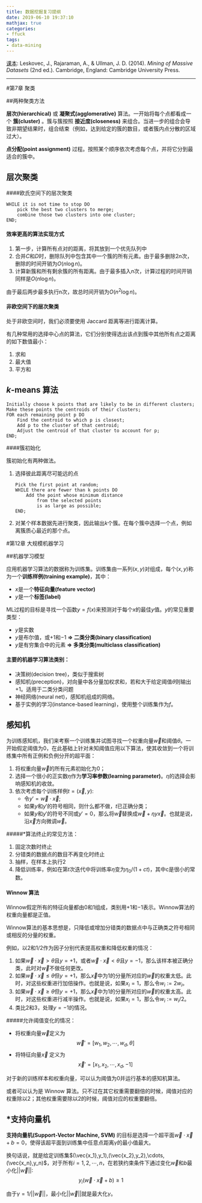```yaml
---
title: 数据挖掘复习提纲
date: 2019-06-10 19:37:10
mathjax: true
categories:
- ffuck
tags:
- data-mining
---
```


[课本](http://www.mmds.org): Leskovec, J., Rajaraman, A., & Ullman, J. D. (2014). *Mining of Massive Datasets* (2nd ed.). Cambridge, England: Cambridge University Press.

- - -

#第7章 聚类

##两种聚类方法

**层次(hierarchical)** 或 **凝聚式(agglomerative)** 算法。一开始将每个点都看成一个 **簇(cluster)** 。簇与簇按照 **接近度(closeness)** 来组合。当进一步的组合会导致非期望结果时，组合结束（例如，达到给定的簇的数目，或者簇内点分散的区域过大）。

**点分配(point assignment)** 过程。按照某个顺序依次考虑每个点，并将它分到最适合的簇中。

## 层次聚类

####欧氏空间下的层次聚类

````
WHILE it is not time to stop DO
    pick the best two clusters to merge;
    combine those two clusters into one cluster;
END;
````

#### 效率更高的算法实现方式

1. 第一步，计算所有点对的距离，将其放到一个优先队列中
2. 合并$C$和$D$时，删除队列中包含其中一个簇的所有元素。由于最多删除$2n$次，删除的时间开销为$O(n\log n)$。
3. 计算新簇和所有剩余簇的所有距离。由于最多插入$n$次，计算过程的时间开销同样是$O(n\log n)$。

由于最后两步最多执行n次，故总时间开销为$O(n^2\log n)$。

#### 非欧空间下的层次聚类

处于非欧空间时，我们必须要使用 Jaccard 距离等进行距离计算。

有几种常用的选择中心点的算法，它们分别使得选出该点到簇中其他所有点之距离的如下数值最小：

1. 求和
1. 最大值
1. 平方和

## $k$-means 算法

````
Initially choose k points that are likely to be in different clusters;
Make these points the centroids of their clusters;
FOR each remaining point p DO
    Find the centroid to which p is closest;
    Add p to the cluster of that centroid;
    Adjust the centroid of that cluster to account for p;
END;
````

####簇初始化

簇初始化有两种做法。
1. 选择彼此距离尽可能远的点

    ````
    Pick the first point at random;
    WHILE there are fewer than k points DO
        Add the point whose minimum distance
            from the selected points
            is as large as possible;
    END;
    ````
    
1. 对某个样本数据先进行聚类，因此输出$k$个簇。在每个簇中选择一个点，例如离簇质心最近的那个点。

#第12章 大规模机器学习

##机器学习模型

应用机器学习算法的数据称为训练集。训练集由一系列$(x,y)$对组成，每个$(x,y)$称为一个**训练样例(training example)**，其中：

- $x$是一个**特征向量(feature vector)**
- $y$是一个**标签(label)**

ML过程的目标是寻找一个函数$y=f(x)$来预测对于每个$x$的最佳$y$值。$y$的常见重要类型：

- $y$是实数
- $y$是布尔值，或$+1$和$-1$ **$\Rightarrow$ 二类分类(binary classification)** 
- $y$是有穷集合中的元素 **$\Rightarrow$ 多类分类(multiclass classification)** 

#### 主要的机器学习算法类别：

- 决策树(decision tree)，类似于搜索树
- 感知机(preception)，对向量中各分量加权求和，若和大于给定阈值$\theta$则输出$+1$。适用于二类分类问题
- 神经网络(neural net)，感知机组成的网络。
- 基于实例的学习(instance-based learning)，使用整个训练集作为$f$。

## 感知机

为训练感知机，我们来考察一个训练集并试图寻找一个权重向量$\vec{w}$和阈值$\theta$。一开始假定阈值为0，在此基础上针对未知阈值应用以下算法，使其收敛到一个将训练集中所有正例和负例分开的超平面：

1.  将权重向量$\vec{w}$的所有元素初始化为0；
2.  选择一个很小的正实数$\eta$作为**学习率参数(learning parameter)**。$\eta$的选择会影响感知机的收敛。
3.  依次考虑每个训练样例$t=(\vec{x},y)$:
    - 令$y'=\vec{w}\cdot\vec{x}$;
    - 如果$y$和$y'$的符号相同，则什么都不做，$t$已正确分类；
    - 如果$y$和$y'$的符号不同或$y'=0$，那么将$\vec{w}$替换成$\vec w+\eta y\vec x$。也就是说，沿$\vec x$方向微调$\vec w$。

#####*算法终止的常见方法：

1. 固定次数时终止
2. 分错类的数据点的数目不再变化时终止
3. 抽样，在样本上执行2
4. 降低训练率，例如在第$t$次迭代中将训练率$\eta$变为$\eta_0/(1+ct)$，其中c是很小的常数。

#### Winnow 算法

Winnow假定所有的特征向量都由0和1组成，类别用$+1$和$-1$表示。Winnow算法的权重向量都是正值。

Winnow算法的基本思想是，只降低或增加分错类的数据点中与正确类之符号相同或相反的分量的权重。

例如，以2和1/2作为因子分别代表提高权重和降低权重的情况：

1. 如果$\vec w \cdot \vec x > \theta$且$y=+1$，或者$\vec w \cdot \vec x < \theta$且$y=-1$，那么该样本被正确分类，此时对$\vec w$不做任何更改。
2. 如果$\vec w \cdot \vec x \leq \theta$但$y=+1$，那么$\vec x$中为1的分量所对应的$\vec w$的权重太低。此时，对这些权重进行加倍操作。也就是说，如果$x_i=1$，那么令$w_i:=2w_i$。
3. 如果$\vec w \cdot \vec x \geq \theta$但$y=+1$，那么$\vec x$中为1的分量所对应的$\vec w$的权重太高。此时，对这些权重进行减半操作。也就是说，如果$x_i=1$，那么令$w_i:=w_i/2$。
4. 类比2和3，处理$y=-1$的情况。

#####允许阈值变化的情况：

- 将权重向量$\vec w$定义为 $$\vec w'=[w_1,w_2,\cdots,w_d,\theta]$$
- 将特征向量$\vec x$ 定义为 $$\vec x'=[x_1,x_2,\cdots,x_d,-1]$$

对于新的训练样本和权重向量，可以认为阈值为0并运行基本的感知机算法。

或者可以认为是 Winnow 算法。只不过在其它权重需要翻倍的时候，阈值对应的权重除以2；其他权重需要除以2的时候，阈值对应的权重要翻倍。

## *支持向量机

**支持向量机(Support-Vector Machine, SVM)** 的目标是选择一个超平面$\vec w\cdot\vec x+b=0$，使得该超平面到训练集中任意点距离$\gamma$的最小值最大。

换句话说，就是给定训练集$(\vec{x_1},y_1),(\vec{x_2},y_2),\cdots,(\vec{x_n},y_n)$，对于所有$i=1,2,\cdots,n$，在若狭约束条件下通过变化$\vec w$和$b$最小化$||\vec w||$: $$y_i(\vec w \cdot \vec x+b)\geq1$$

由于$\gamma=1/||\vec w||$，最小化$||\vec w||$就是最大化$\gamma$。